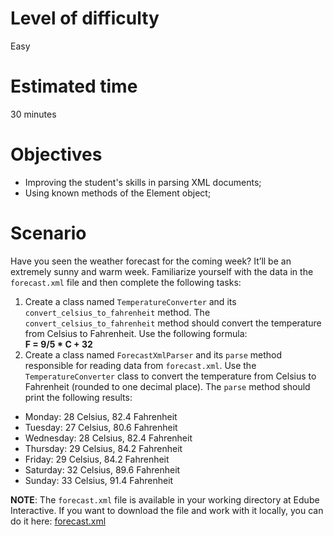 # Level of difficulty
Easy

# Estimated time
30 minutes

# Objectives
- Improving the student's skills in parsing XML documents;
- Using known methods of the Element object;

# Scenario
Have you seen the weather forecast for the coming week? It’ll be an extremely sunny and warm week. Familiarize yourself with the data in the `forecast.xml` file and then complete the following tasks:

1. Create a class named `TemperatureConverter` and its `convert_celsius_to_fahrenheit` method. The `convert_celsius_to_fahrenheit` method should convert the temperature from Celsius to Fahrenheit. Use the following formula:
    <br>__F = 9/5 * C + 32__
2. Create a class named `ForecastXmlParser` and its `parse` method responsible for reading data from `forecast.xml`. Use the `TemperatureConverter` class to convert the temperature from Celsius to Fahrenheit (rounded to one decimal place). The `parse` method should print the following results:

- Monday: 28 Celsius, 82.4 Fahrenheit
- Tuesday: 27 Celsius, 80.6 Fahrenheit
- Wednesday: 28 Celsius, 82.4 Fahrenheit
- Thursday: 29 Celsius, 84.2 Fahrenheit
- Friday: 29 Celsius, 84.2 Fahrenheit
- Saturday: 32 Celsius, 89.6 Fahrenheit
- Sunday: 33 Celsius, 91.4 Fahrenheit

__NOTE__: The `forecast.xml` file is available in your working directory at Edube Interactive. If you want to download the file and work with it locally, you can do it here: [forecast.xml](./forecast.xml)